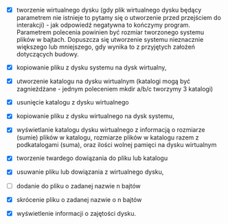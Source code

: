 - [x] tworzenie wirtualnego dysku (gdy plik wirtualnego dysku będący parametrem nie
istnieje to pytamy się o utworzenie przed przejściem do interakcji) - jak odpowiedź
negatywna to kończymy program. Parametrem polecenia powinien być rozmiar
tworzonego systemu plików w bajtach. Dopuszcza się utworzenie systemu
nieznacznie większego lub mniejszego, gdy wynika to z przyjętych założeń
dotyczących budowy.

- [x] kopiowanie pliku z dysku systemu na dysk wirtualny,

- [x] utworzenie katalogu na dysku wirtualnym (katalogi mogą być zagnieżdżane -
jednym poleceniem mkdir a/b/c tworzymy 3 katalogi)

- [x] usunięcie katalogu z dysku wirtualnego

- [x] kopiowanie pliku z dysku wirtualnego na dysk systemu,

- [x] wyświetlanie katalogu dysku wirtualnego z informacją o rozmiarze (sumie) plików
w katalogu, rozmiarze plików w katalogu razem z podkatalogami (suma), oraz ilości
wolnej pamięci na dysku wirtualnym

- [x] tworzenie twardego dowiązania do pliku lub katalogu

- [x] usuwanie pliku lub dowiązania z wirtualnego dysku,

- [ ] dodanie do pliku o zadanej nazwie n bajtów

- [x] skrócenie pliku o zadanej nazwie o n bajtów

- [x] wyświetlenie informacji o zajętości dysku.